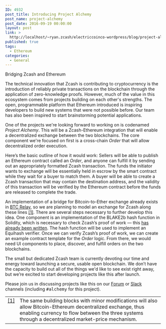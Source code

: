 ```yaml
---
ID: 4932
post_title: Introducing Project Alchemy
post_name: project-alchemy
post_date: 2016-09-19 00:00:00
layout: post
link: >
  http://localhost/~ryan.zcash/electriccoinco-wordpress/blog/project-alchemy/
published: true
tags:
  - Ethereum
categories:
  - General
---
```

<div class="figure align-center">
<p class="caption">Bridging Zcash and Ethereum</p>
</div>
<p>The technical innovation that Zcash is contributing to cryptocurrency is the introduction of reliably private transactions on the blockchain through the application of zero-knowledge proofs. However, much of the value in this ecosystem comes from projects building on each other's strengths. The open, programmable platform that Ethereum introduced is inspiring developers to build new systems that were not possible before. Our team has also been inspired to start brainstorming potential applications.</p>
<p>One of the projects we're looking forward to working on is codenamed <cite>Project Alchemy</cite>. This will be a Zcash-Ethereum integration that will enable a decentralized exchange between the two blockchains. The core component we're focused on first is a cross-chain <cite>Order</cite> that will allow decentralized order execution.</p>
<p>Here’s the basic outline of how it would work: Sellers will be able to publish an Ethereum contract called an <cite>Order</cite>, and anyone can fulfill it by sending out an appropriately formatted Zcash transaction. The funds the initiator wants to exchange will be essentially held in escrow by the smart contract while they wait for a buyer to match them. A buyer will be able to create a Zcash transaction that may contain the destination address, and the validity of this transaction will be verified by the Ethereum contract before the funds are released to complete the trade.</p>
<p>An implementation of a bridge for Bitcoin-to-Ether exchange already exists in <a class="reference external" href="https://github.com/ethereum/btcrelay">BTC Relay</a>, so we are planning to model an exchange for Zcash along these lines <a id="id1" class="footnote-reference" href="#id2">[1]</a>. There are several steps necessary to further develop this idea. One component is an implementation of the BLAKE2b hash function in Solidity, which is necessary to check Zcash’s proof of work — this <a class="reference external" href="https://github.com/tjade273/eth-blake2">has already been written</a>. The hash function will be used to implement an Equihash verifier. Once we can verify Zcash’s proof of work, we can create an example contract template for the <cite>Order</cite> logic. From there, we would need UI components to place, discover, and fulfill orders on the two blockchains.</p>
<p>The small but dedicated Zcash team is currently devoting our time and energy toward launching a secure, usable open blockchain. We don’t have the capacity to build out all of the things we'd like to see exist right away, but we’re excited to start developing projects like this after launch.</p>
<p>Please join us in discussing projects like this on our <a class="reference external" href="https://forum.z.cash/">Forum</a> or <a class="reference external" href="https://inviteme.z.cash/">Slack</a> channels (including <tt class="docutils literal">#alchemy</tt> for this project).</p>
<table id="id2" class="docutils footnote" frame="void" rules="none">
<colgroup>
<col class="label"> </colgroup>
<colgroup>
<col></colgroup>
<tbody valign="top">
<tr>
<td class="label"><a class="fn-backref" href="#id1">[1]</a></td>
<td>The same building blocks with minor modifications will also allow Bitcoin-Ethereum decentralized exchange, thus enabling currency to flow between the three systems through a decentralized market-price mechanism.</td>
</tr>
</tbody>
</table>
